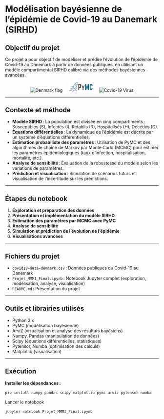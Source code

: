 # Modélisation bayésienne de l’épidémie de Covid-19 au Danemark (SIRHD)

## Objectif du projet

Ce projet a pour objectif de modéliser et prédire l’évolution de l’épidémie de Covid-19 au Danemark à partir de données publiques, en utilisant un modèle compartimental SIRHD calibré via des méthodes bayésiennes avancées.
<p align="center">
  <img src="https://upload.wikimedia.org/wikipedia/commons/9/9c/Flag_of_Denmark.svg" width="40" alt="Denmark flag" />
  &nbsp;&nbsp;&nbsp;
  <img src="https://raw.githubusercontent.com/pymc-devs/brand/main/pymc/pymc_logos/PyMC_banner.svg" width="80" alt="PyMC Logo" />
  &nbsp;&nbsp;&nbsp;
  <img src="https://mairiechambaronsurmorge.fr/sitemcsm/wp-content/uploads/2020/03/modele-logo-rouge-covid-19_23-2148501246.jpg" width="100" alt="Covid-19 Virus" />
</p>


---

## Contexte et méthode

- **Modèle SIRHD** : La population est divisée en cinq compartiments : Susceptibles (S), Infectés (I), Rétablis (R), Hospitalisés (H), Décédés (D).
- **Équations différentielles** : La dynamique de l’épidémie est décrite par un système d’équations différentielles.
- **Estimation probabiliste des paramètres** : Utilisation de PyMC et des algorithmes de chaîne de Markov par Monte Carlo (MCMC) pour estimer les paramètres épidémiologiques (taux d’infection, hospitalisation, mortalité, etc.).
- **Analyse de sensibilité** : Évaluation de la robustesse du modèle selon les variations de paramètres.
- **Prédiction et visualisation** : Simulation de scénarios futurs et visualisation de l’incertitude sur les prédictions.

---

## Étapes du notebook

1. **Exploration et préparation des données**
2. **Présentation et implémentation du modèle SIRHD**
3. **Estimation des paramètres par MCMC avec PyMC**
4. **Analyse de sensibilité**
5. **Simulation et prédiction de l’évolution de l’épidémie**
6. **Visualisations avancées**

---

## Fichiers du projet

- `covid19-data-denmark.csv` : Données publiques du Covid-19 au Danemark
- `Projet_MMMI_Final.ipynb` : Notebook Jupyter complet (exploration, modélisation, analyse, visualisation)
- `README.md` : Présentation du projet

---

## Outils et librairies utilisés

- Python 3.x
- PyMC (modélisation bayésienne)
- ArviZ (visualisation et analyse des résultats bayésiens)
- Numpy, Pandas (manipulation de données)
- Scipy (équations différentielles, statistiques)
- Pytensor, Numba (optimisation des calculs)
- Matplotlib (visualisation)

---

## Exécution

**Installer les dépendances :**
```bash
pip install numpy pandas scipy matplotlib pymc arviz pytensor numba
```
Lancer le notebook
```bash
jupyter notebook Projet_MMMI_Final.ipynb
```
